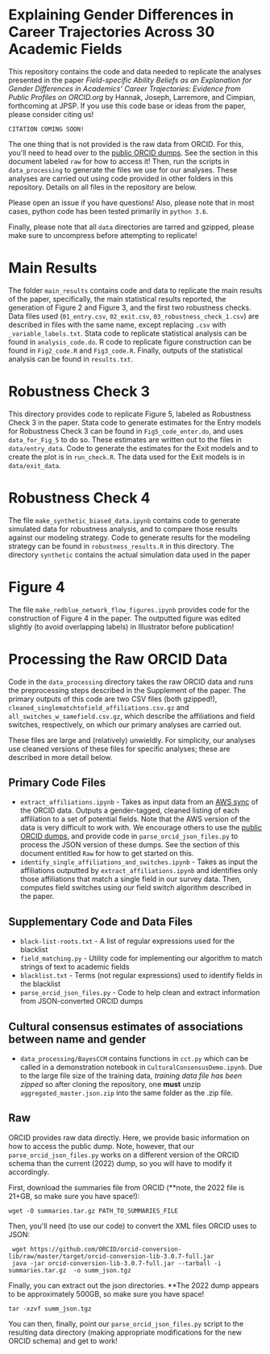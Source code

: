 # Explaining Gender Differences in Career Trajectories Across 30 Academic Fields
This repository contains the code and data needed to replicate the analyses presented in the paper *Field-specific Ability Beliefs as an Explanation for Gender Differences in Academics' Career Trajectories: Evidence from Public Profiles on ORCID.org* by Hannak, Joseph, Larremore, and Cimpian, forthcoming at JPSP.  If you use this code base or ideas from the paper, please consider citing us!

```
CITATION COMING SOON!
```

The one thing that is not provided is the raw data from ORCID.  For this, you'll need to head over to the [public ORCID dumps](https://support.orcid.org/hc/en-us/articles/360006897394-How-do-I-get-the-public-data-file-).  See the section in this document labeled `raw` for how to access it! Then, run the scripts in ```data_processing``` to generate the files we use for our analyses. These analyses are carried out using code provided in other folders in this repository.  Details on all files in the repository are below.  

Please open an issue if you have questions! Also, please note that in most cases, python code has been tested primarily in `python 3.6`.

Finally, please note that all `data` directories are tarred and gzipped, please make sure to uncompress before attempting to replicate!

# Main Results

The folder `main_results`  contains code and data to replicate the main results of the paper, specifically, the main statistical results reported, the generation of Figure 2 and Figure 3, and the first two robustness checks. Data files used (`01_entry.csv`, `02_exit.csv`, `03_robustness_check_1.csv`) are described in files with the same name, except replacing `.csv` with `_variable_labels.txt`.  Stata code to replicate statistical analysis can be found in `analysis_code.do`. R code to replicate figure construction can be found in `Fig2_code.R` and `Fig3_code.R`.  Finally, outputs of the statistical analysis can be found in `results.txt`.


# Robustness Check 3

This directory provides code to replicate Figure 5, labeled as Robustness Check 3 in the paper.  Stata code to generate estimates for the Entry models for Robustness Check 3 can be found in `Fig5_code_enter.do`, and uses `data_for_Fig_5` to do so. These estimates are written out to the files in `data/entry_data`. Code to generate the estimates for the Exit models and to create the plot is in `run_check.R`. The data used for the Exit models is in `data/exit_data`. 


# Robustness Check 4

 The file ```make_synthetic_biased_data.ipynb``` contains code to generate simulated data for robustness analysis, and to compare those results against our modeling strategy. Code to generate results for the modeling strategy can be found in `robustness_results.R` in this directory.  The directory ```synthetic``` contains the actual simulation data used in the paper

# Figure 4

The file ```make_redblue_network_flow_figures.ipynb```  provides code for the construction of Figure 4 in the paper. The outputted figure was edited slightly (to avoid overlapping labels) in Illustrator before publication!


# Processing the Raw ORCID Data
Code in the ```data_processing``` directory takes the raw ORCID data and runs the preprocessing steps described in the Supplement of the paper.  The primary outputs of this code are two CSV files (both gzipped!), ```cleaned_singlematchtofield_affiliations.csv.gz``` and ```all_switches_w_samefield.csv.gz```, which describe the affiliations and field switches, respectively, on which our primary analyses are carried out.  

These files are large and (relatively) unwieldly. For  simplicity, our analyses use cleaned versions of these files for specific analyses; these are described in more detail below.

## Primary Code Files
- ```extract_affiliations.ipynb``` - Takes as input data from an [AWS sync](https://github.com/ORCID/public-data-sync/blob/master/sync.py) of the ORCID data. Outputs a gender-tagged, cleaned listing of each affiliation to a set of potential fields. Note that the AWS version of the data is very difficult to work with. We encourage others to use the [public ORCID dumps](https://support.orcid.org/hc/en-us/articles/360006897394-How-do-I-get-the-public-data-file-), and provide code in ```parse_orcid_json_files.py``` to process the JSON version of these dumps. See the section of this document entitled `Raw` for how to get started on this.
- ```identify_single_affiliations_and_switches.ipynb``` - Takes as input the affiliations outputted by ```extract_affiliations.ipynb``` and identifies only those affiliations that match a single field in our survey data. Then, computes field switches using our field switch algorithm described in the paper.

## Supplementary Code and Data Files
- ```black-list-roots.txt``` - A list of regular expressions used for the blacklist
- ```field_matching.py``` - Utility code for implementing our algorithm to match strings of text to academic fields
- ```blacklist.txt``` - Terms (not regular expressions) used to identify fields in the blacklist
- ```parse_orcid_json_files.py``` - Code to help clean and extract information from JSON-converted ORCID dumps

## Cultural consensus estimates of associations between name and gender
- `data_processing/BayesCCM` contains functions in `cct.py` which can be called in a demonstration notebook in `CulturalConsensusDemo.ipynb`. Due to the large file size of the training data, *training data file has been zipped* so after cloning the repository, one **must** unzip `aggregated_master.json.zip` into the same folder as the .zip file. 

## Raw
ORCID provides raw data directly. Here, we provide basic information on how to access the public dump. Note, however, that our `parse_orcid_json_files.py` works on a different version of the ORCID schema than the current (2022) dump, so you will have to modify it accordingly.

First, download the summaries file from ORCID (**note, the 2022 file is 21+GB, so make sure you have space!):
```
wget -O summaries.tar.gz PATH_TO_SUMMARIES_FILE
```

Then, you'll need (to use our code) to convert the XML files ORCID uses to JSON:
```
 wget https://github.com/ORCID/orcid-conversion-lib/raw/master/target/orcid-conversion-lib-3.0.7-full.jar
 java -jar orcid-conversion-lib-3.0.7-full.jar --tarball -i summaries.tar.gz  -o summ_json.tgz
 ```

 Finally, you can extract out the json directories. **The 2022 dump appears to be approximately 500GB, so make sure you have space!

 ```
 tar -xzvf summ_json.tgz
 ```

 You can then, finally, point our `parse_orcid_json_files.py` script to the resulting data directory (making appropriate modifications for the new ORCID schema) and get to work!